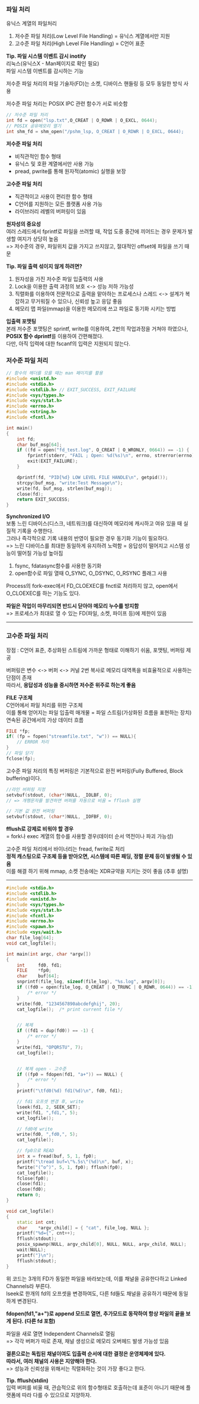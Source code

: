 ### 파일 처리

유닉스 계열의 파일처리  
1. 저수준 파일 처리(Low Level File Handling) = 유닉스 계열에서만 지원
2. 고수준 파일 처리(High Level File Handling) = C언어 표준  


**Tip. 파일 시스템 이벤트 감시 inotify**  
리눅스(유닉스X - Man페이지로 확인 필요)  
파일 시스템 이벤트를 감시하는 기능  


저수준 파일 처리의 파일 기술자(FD)는 소켓, 디바이스 핸들링 등 모두 동일한 방식 사용  

저수준 파일 처리는 POSIX IPC 관련 함수가  서로 비슷함  

```c++
// 저수준 파일 처리
int fd = open("lsp.txt",O_CREAT | O_RDWR | O_EXCL, 0644);
// POSIX 공유메모리 열기
int shm_fd = shm_open("/pshm_lsp, O_CREAT | O_RDWR | O_EXCL, 0644);
```

**저수준 파일 처리**  
- 비직관적인 함수 형태
- 유닉스 및 호환 계열에서만 사용 가능
- pread, pwrite를 통해 원자적(atomic) 실행을 보장

**고수준 파일 처리**  
- 직관적이고 사용이 편리한 함수 형태
- C언어를 지원하는 모든 플랫폼 사용 가능
- 라이브러리 레벨의 버퍼링이 있음

**원자성의 중요성**  
여러 스레드에서 fprintf로 파일을 쓰려할 때, 작업 도중 중간에 끼어드는 경우 문제가 발생할 여지가 상당히 높음  
=> 저수준의 경우, 파일위치 값을 가지고 쓰지않고, 절대적인 offset에 파일을 쓰기 때문  

**Tip. 파일 출력 섞이지 않게 하려면?**  
1. 원자성을 가진 저수준 파일 입출력의 사용  
2. Lock을 이용한 출력 과정의 보호 <-> 성능 저하 가능성  
3. 직렬화를 이용하여 전문적으로 출력을 맡아하는 프로세스나 스레드 <-> 설계가 복잡하고 무거워질 수 있으나, 신뢰성 높고 응답 좋음  
4. 메모리 맵 파일(mmap)을 이용한 메모리에 쓰고 파일로 동기화 시키는 방법  


**입출력 포맷팅**  
본래 저수준 포맷팅은 sprintf, write를 이용하여, 2번의 작업과정을 거쳐야 하였으나,  
**POSIX 함수 dprintf**를 이용하여 간편해졌다.  
다만, 아직 입력에 대한 fscanf의 입력은 지원되지 않는다.


### 저수준 파일 처리
```c++
// 함수의 헤더를 모를 때는 man 페이지를 활용
#include <unistd.h>
#include <stdio.h>
#include <stdlib.h> // EXIT_SUCCESS, EXIT_FAILURE
#include <sys/types.h>
#include <sys/stat.h>
#include <errno.h>
#include <string.h>
#include <fcntl.h>

int main()
{
	int fd;
	char buf_msg[64];
	if ((fd = open("fd_test.log", O_CREAT | O_WRONLY, 0664)) == -1) {
		fprintf(stderr, "FAIL ; Open: %d(%s)\n", errno, strerror(errno));
		exit(EXIT_FAILURE);
	}

	dprintf(fd, "PID[%d} LOW LEVEL FILE HANDLE\n", getpid());
	strcpy(buf_msg, "write:Test Message\n");
	write(fd, buf_msg, strlen(buf_msg));
	close(fd);
	return EXIT_SUCCESS;
}
```

**Synchronized I/O**  
보통 느린 디바이스(디스크, 네트워크)를 대신하여 메모리에 캐시하고 여유 있을 때 실질적 기록을 수행한다.  
그러나 즉각적으로 기록 내용의 반영이 필요한 경우 동기화 기능이 필요하다.  
=> 느린 디바이스를 최대한 동일하게 유지하려 노력함 = 응답성이 떨어지고 시스템 성능이 떨어질 가능성 높아짐  

1. fsync, fdatasync함수를 사용한 동기화
2. open함수로 파일 열때 O_SYNC, O_DSYNC, O_RSYNC 플래그 사용


Process의 fork-exec에서 FD_CLOEXEC를 fnctl로 처리하지 않고, open에서 O_CLOEXEC를 하는 기능도 있다.


**파일은 작업이 마무리되면 반드시 닫아야 메모리 누수를 방지함**  
=> 프로세스가 최대로 열 수 있는 FD(파일, 소켓, 파이프 등)에 제한이 있음


---
### 고수준 파일 처리

장점 : C언어  표준, 추상화된 스트림에 가까운 형태로 이해하기 쉬움, 포맷팅, 버퍼링 제공  

버퍼링은 변수 <-> 버퍼 <-> 커널  2번 복사로 메모리 대역폭을 비효율적으로 사용하는 단점이 존재  
따라서, **응답성과 성능을 중시하면 저수준 위주로 하는게 좋음**  


**FILE 구조체**  
C언어에서 파일 처리를 위한 구조체  
이를 통해 얻어지는 파일 입출력 매개물 = 파일 스트림(가상화된 흐름을 표현하는 장치)   
연속된 공간에서의 가상 데이터 흐름  

```c++
FILE *fp;
if( (fp = fopen("streamfile.txt", "w")) == NULL){
	// ERROR 처리
}
// 파일 닫기
fclose(fp); 
```

고수준 파일 처리의 특징 버퍼링은 기본적으로 완전 버퍼링(Fully Buffered, Block buffering)이다.  
```c++
//라인 버퍼링 지정
setvbuf(stdout, (char*)NULL, _IOLBF, 0);
// => 개행문자를 발견하면 버퍼를 자동으로 비움 = fflush 실행

// 기본 값 완전 버퍼링
setvbuf(stdout, (char*)NULL, _IOFBF, 0);
```
**fflush로 강제로 비워야 할 경우**  
= fork나 exec 계열의 함수를 사용할 경우(데이터 순서 역전이나 파괴 가능성)  


고수준 파일 처리에서 바이너리는 fread, fwrite로 처리  
**정적 캐스팅으로 구조체 등을 받아오면, 시스템에 따른 패딩, 정렬 문제 등이 발생될 수 있음**  
이를 해결 하기 위해 mmap, 소켓 전송에는 XDR규약을 지키는 것이 좋음 (추후 설명)  

---
```c++
#include <stdio.h>
#include <stdlib.h>
#include <unistd.h>
#include <sys/types.h>
#include <sys/stat.h>
#include <fcntl.h>
#include <errno.h>
#include <spawn.h>
#include <sys/wait.h>
char file_log[64];
void cat_logfile();

int main(int argc, char *argv[])
{
	int 	fd0, fd1;
	FILE	*fp0;
	char	buf[64];
	snprintf(file_log, sizeof(file_log), "%s.log", argv[0]);
	if ((fd0 = open(file_log, O_CREAT | O_TRUNC | O_RDWR, 0644)) == -1) {
		/* error */
	}
	write(fd0, "1234567890abcdefghij", 20);
	cat_logfile();	/* print current file */


	// 복제
	if ((fd1 = dup(fd0)) == -1) {
		/* error */
	}
	write(fd1, "OPQRSTU", 7);
	cat_logfile();


	// 복제 open - 고수준
	if ((fp0 = fdopen(fd1, "a+")) == NULL) {
		/* error */
	}
	printf("\tfd0(%d) fd1(%d)\n", fd0, fd1);

	// fd1 오프셋 변경 후, write
	lseek(fd1, 2, SEEK_SET);
	write(fd1, ",fd1,", 5);
	cat_logfile();

	// fd0에 write
	write(fd0, ",fd0,", 5);
	cat_logfile();

	// fp0으로 READ
	int x = fread(buf, 5, 1, fp0);
	printf("\tread buf=\"%.5s\"(%d)\n", buf, x);
	fwrite("(^o^)", 5, 1, fp0); fflush(fp0);
	cat_logfile();
	fclose(fp0);
	close(fd1);
	close(fd0);
	return 0;
}

void cat_logfile()
{
	static int cnt;
	char    *argv_child[] = { "cat", file_log, NULL };
	printf("%d={", cnt++);
	fflush(stdout);
	posix_spawnp(NULL, argv_child[0], NULL, NULL, argv_child, NULL);
	wait(NULL);
	printf("}\n");
	fflush(stdout);
}
```

위 코드는 3개의 FD가 동일한 파일을 바라보는데, 이를 채널을 공유한다하고 Linked Channels라 부른다.  
lseek로 한개의 fd의 오프셋을 변경하여도, 다른 fd들도 채널을 공유하기 때문에 동일하게 변경된다.  

**fdopen(fd1,"a+")로 append 모드로 열면, 추가모드로 동작하여 항상 파일의 끝을 보게 된다. (다른 fd 포함)**  

파일을 새로 열면 Independent Channels로 열림  
=> 각각 버퍼가 따로 존재, 채널 생성으로 메모리 오버헤드 발생 가능성 있음  


**결론으로는 독립된 채널이여도 입출력 순서에 대한 결정은 운영체제에 있다.**  
**따라서, 여러 채널의 사용은 지양해야 한다.**  
=> 성능과 신뢰성을 위해서는 직렬화하는 것이 가장 좋다고 한다.  


**Tip. fflush(stdin)**  
입력 버퍼를 비울 때, 관습적으로 위의 함수형태로 호출하는데 표준이 아니기 때문에 플랫폼에 따라 다를 수 있으므로 지양하자.  

